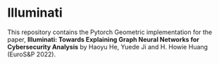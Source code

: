 # Illuminati

This repository contains the Pytorch Geometric implementation for the paper, <b>Illuminati: Towards Explaining Graph Neural Networks for Cybersecurity Analysis</b> by Haoyu He, Yuede Ji and H. Howie Huang (EuroS&P 2022).
